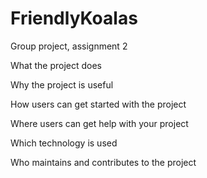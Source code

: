 # FriendlyKoalas
Group project, assignment 2

What the project does

Why the project is useful

How users can get started with the project

Where users can get help with your project

Which technology is used

Who maintains and contributes to the project


